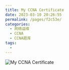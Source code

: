 ```yaml
---
title: My CCNA Certificate
date: 2023-03-10 20:26:55
permalink: /pages/f2c53e/
categories:
  - 网络运维
  - CCNA
  - CCNA题库
tags:
  - 
---
```




![My CCNA Certificate](https://cdn.jsdelivr.net/gh/Jonas-Wolfxin/MyPicgo/img/202210181255513.png)

